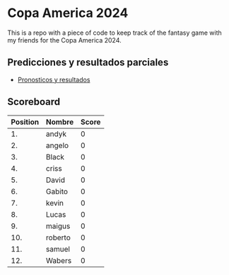 # Copa America 2024

This is a repo with a piece of code to keep track of the fantasy game with my friends for the Copa America 2024.

## Predicciones y resultados parciales
- [Pronosticos y resultados](https://github.com/dasoto/polla/blob/main/master_plan.csv)
## Scoreboard

| Position | Nombre | Score |
| -------- | ------ | ----- |
|1. | andyk | 0 |
|2. | angelo | 0 |
|3. | Black | 0 |
|4. | criss | 0 |
|5. | David | 0 |
|6. | Gabito | 0 |
|7. | kevin | 0 |
|8. | Lucas | 0 |
|9. | maigus | 0 |
|10. | roberto | 0 |
|11. | samuel | 0 |
|12. | Wabers | 0 |
